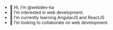 - 👋 Hi, I’m @webdev-ka
- 👀 I’m interested in web development.
- 🌱 I’m currently learning AngularJS and ReactJS
- 💞️ I’m looking to collaborate on web development.


<!---
webdev-ka/webdev-ka is a ✨ special ✨ repository because its `README.md` (this file) appears on your GitHub profile.
You can click the Preview link to take a look at your changes.
--->
